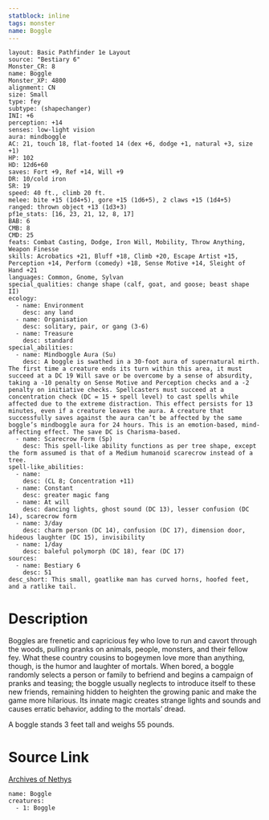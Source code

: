 ```yaml
---
statblock: inline
tags: monster
name: Boggle
---
```

```statblock
layout: Basic Pathfinder 1e Layout
source: "Bestiary 6"
Monster_CR: 8
name: Boggle
Monster_XP: 4800
alignment: CN
size: Small
type: fey
subtype: (shapechanger)
INI: +6
perception: +14
senses: low-light vision
aura: mindboggle
AC: 21, touch 18, flat-footed 14 (dex +6, dodge +1, natural +3, size +1)
HP: 102
HD: 12d6+60
saves: Fort +9, Ref +14, Will +9
DR: 10/cold iron
SR: 19
speed: 40 ft., climb 20 ft.
melee: bite +15 (1d4+5), gore +15 (1d6+5), 2 claws +15 (1d4+5)
ranged: thrown object +13 (1d3+3)
pf1e_stats: [16, 23, 21, 12, 8, 17]
BAB: 6
CMB: 8
CMD: 25
feats: Combat Casting, Dodge, Iron Will, Mobility, Throw Anything, Weapon Finesse
skills: Acrobatics +21, Bluff +18, Climb +20, Escape Artist +15, Perception +14, Perform (comedy) +18, Sense Motive +14, Sleight of Hand +21
languages: Common, Gnome, Sylvan
special_qualities: change shape (calf, goat, and goose; beast shape II)
ecology:
  - name: Environment
    desc: any land
  - name: Organisation
    desc: solitary, pair, or gang (3-6)
  - name: Treasure
    desc: standard
special_abilities:
  - name: Mindboggle Aura (Su)
    desc: A boggle is swathed in a 30-foot aura of supernatural mirth. The first time a creature ends its turn within this area, it must succeed at a DC 19 Will save or be overcome by a sense of absurdity, taking a -10 penalty on Sense Motive and Perception checks and a -2 penalty on initiative checks. Spellcasters must succeed at a concentration check (DC = 15 + spell level) to cast spells while affected due to the extreme distraction. This effect persists for 13 minutes, even if a creature leaves the aura. A creature that successfully saves against the aura can’t be affected by the same boggle’s mindboggle aura for 24 hours. This is an emotion-based, mind-affecting effect. The save DC is Charisma-based.
  - name: Scarecrow Form (Sp)
    desc: This spell-like ability functions as per tree shape, except the form assumed is that of a Medium humanoid scarecrow instead of a tree.
spell-like_abilities:
  - name:
    desc: (CL 8; Concentration +11)
  - name: Constant
    desc: greater magic fang
  - name: At will
    desc: dancing lights, ghost sound (DC 13), lesser confusion (DC 14), scarecrow form
  - name: 3/day
    desc: charm person (DC 14), confusion (DC 17), dimension door, hideous laughter (DC 15), invisibility
  - name: 1/day
    desc: baleful polymorph (DC 18), fear (DC 17)
sources:
  - name: Bestiary 6
    desc: 51
desc_short: This small, goatlike man has curved horns, hoofed feet, and a ratlike tail.
```
# Description
Boggles are frenetic and capricious fey who love to run and cavort through the woods, pulling pranks on animals, people, monsters, and their fellow fey. What these country cousins to bogeymen love more than anything, though, is the humor and laughter of mortals. When bored, a boggle randomly selects a person or family to befriend and begins a campaign of pranks and teasing; the boggle usually neglects to introduce itself to these new friends, remaining hidden to heighten the growing panic and make the game more hilarious. Its innate magic creates strange lights and sounds and causes erratic behavior, adding to the mortals’ dread. 

A boggle stands 3 feet tall and weighs 55 pounds.
# Source Link
[Archives of Nethys](https://aonprd.com/MonsterDisplay.aspx?ItemName=Boggle)
```encounter-table
name: Boggle
creatures:
  - 1: Boggle
```
